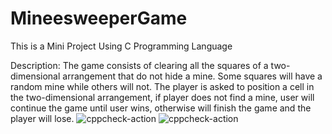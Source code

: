 # MineesweeperGame
This is a Mini Project Using C Programming Language

Description:
The game consists of clearing all the squares of a two-dimensional arrangement that do not hide a mine. Some squares will have a random mine while others will not. The player is asked to position a cell in the two-dimensional arrangement, if player does not find a mine, user will continue the game until user wins, otherwise will finish the game and the player will lose.
![cppcheck-action](https://github.com/stepin104388/MineesweeperGame/workflows/cppcheck-action/badge.svg)
![cppcheck-action](https://github.com/stepin104388/MineesweeperGame/workflows/cppcheck-action/badge.svg)
